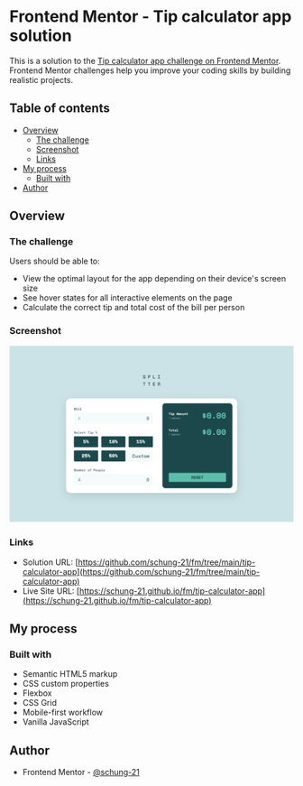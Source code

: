 # Frontend Mentor - Tip calculator app solution

This is a solution to the [Tip calculator app challenge on Frontend Mentor](https://www.frontendmentor.io/challenges/tip-calculator-app-ugJNGbJUX). Frontend Mentor challenges help you improve your coding skills by building realistic projects.

## Table of contents

- [Overview](#overview)
  - [The challenge](#the-challenge)
  - [Screenshot](#screenshot)
  - [Links](#links)
- [My process](#my-process)
  - [Built with](#built-with)
- [Author](#author)

## Overview

### The challenge

Users should be able to:

- View the optimal layout for the app depending on their device's screen size
- See hover states for all interactive elements on the page
- Calculate the correct tip and total cost of the bill per person

### Screenshot

![](./screenshot.png)

### Links

- Solution URL: [https://github.com/schung-21/fm/tree/main/tip-calculator-app](https://github.com/schung-21/fm/tree/main/tip-calculator-app)
- Live Site URL: [https://schung-21.github.io/fm/tip-calculator-app](https://schung-21.github.io/fm/tip-calculator-app)

## My process

### Built with

- Semantic HTML5 markup
- CSS custom properties
- Flexbox
- CSS Grid
- Mobile-first workflow
- Vanilla JavaScript

## Author

- Frontend Mentor - [@schung-21](https://www.frontendmentor.io/profile/schung-21)